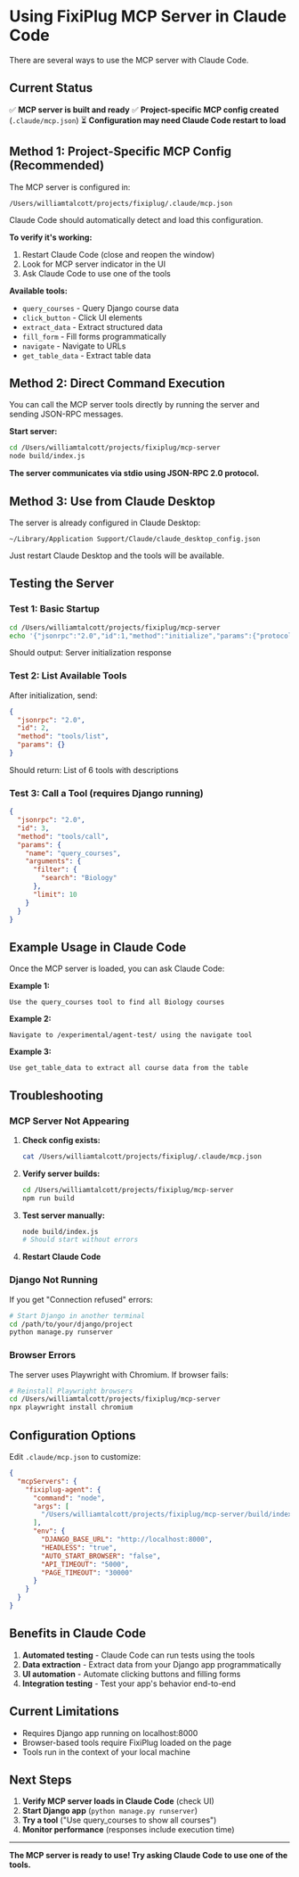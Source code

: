 # Using FixiPlug MCP Server in Claude Code

There are several ways to use the MCP server with Claude Code.

## Current Status

✅ **MCP server is built and ready**
✅ **Project-specific MCP config created** (`.claude/mcp.json`)
⏳ **Configuration may need Claude Code restart to load**

## Method 1: Project-Specific MCP Config (Recommended)

The MCP server is configured in:
```
/Users/williamtalcott/projects/fixiplug/.claude/mcp.json
```

Claude Code should automatically detect and load this configuration.

**To verify it's working:**
1. Restart Claude Code (close and reopen the window)
2. Look for MCP server indicator in the UI
3. Ask Claude Code to use one of the tools

**Available tools:**
- `query_courses` - Query Django course data
- `click_button` - Click UI elements
- `extract_data` - Extract structured data
- `fill_form` - Fill forms programmatically
- `navigate` - Navigate to URLs
- `get_table_data` - Extract table data

## Method 2: Direct Command Execution

You can call the MCP server tools directly by running the server and sending JSON-RPC messages.

**Start server:**
```bash
cd /Users/williamtalcott/projects/fixiplug/mcp-server
node build/index.js
```

**The server communicates via stdio using JSON-RPC 2.0 protocol.**

## Method 3: Use from Claude Desktop

The server is already configured in Claude Desktop:
```
~/Library/Application Support/Claude/claude_desktop_config.json
```

Just restart Claude Desktop and the tools will be available.

## Testing the Server

### Test 1: Basic Startup
```bash
cd /Users/williamtalcott/projects/fixiplug/mcp-server
echo '{"jsonrpc":"2.0","id":1,"method":"initialize","params":{"protocolVersion":"2024-11-05","capabilities":{},"clientInfo":{"name":"test","version":"1.0.0"}}}' | node build/index.js
```

Should output: Server initialization response

### Test 2: List Available Tools
After initialization, send:
```json
{
  "jsonrpc": "2.0",
  "id": 2,
  "method": "tools/list",
  "params": {}
}
```

Should return: List of 6 tools with descriptions

### Test 3: Call a Tool (requires Django running)
```json
{
  "jsonrpc": "2.0",
  "id": 3,
  "method": "tools/call",
  "params": {
    "name": "query_courses",
    "arguments": {
      "filter": {
        "search": "Biology"
      },
      "limit": 10
    }
  }
}
```

## Example Usage in Claude Code

Once the MCP server is loaded, you can ask Claude Code:

**Example 1:**
```
Use the query_courses tool to find all Biology courses
```

**Example 2:**
```
Navigate to /experimental/agent-test/ using the navigate tool
```

**Example 3:**
```
Use get_table_data to extract all course data from the table
```

## Troubleshooting

### MCP Server Not Appearing

1. **Check config exists:**
   ```bash
   cat /Users/williamtalcott/projects/fixiplug/.claude/mcp.json
   ```

2. **Verify server builds:**
   ```bash
   cd /Users/williamtalcott/projects/fixiplug/mcp-server
   npm run build
   ```

3. **Test server manually:**
   ```bash
   node build/index.js
   # Should start without errors
   ```

4. **Restart Claude Code**

### Django Not Running

If you get "Connection refused" errors:
```bash
# Start Django in another terminal
cd /path/to/your/django/project
python manage.py runserver
```

### Browser Errors

The server uses Playwright with Chromium. If browser fails:
```bash
# Reinstall Playwright browsers
cd /Users/williamtalcott/projects/fixiplug/mcp-server
npx playwright install chromium
```

## Configuration Options

Edit `.claude/mcp.json` to customize:

```json
{
  "mcpServers": {
    "fixiplug-agent": {
      "command": "node",
      "args": [
        "/Users/williamtalcott/projects/fixiplug/mcp-server/build/index.js"
      ],
      "env": {
        "DJANGO_BASE_URL": "http://localhost:8000",
        "HEADLESS": "true",
        "AUTO_START_BROWSER": "false",
        "API_TIMEOUT": "5000",
        "PAGE_TIMEOUT": "30000"
      }
    }
  }
}
```

## Benefits in Claude Code

1. **Automated testing** - Claude Code can run tests using the tools
2. **Data extraction** - Extract data from your Django app programmatically
3. **UI automation** - Automate clicking buttons and filling forms
4. **Integration testing** - Test your app's behavior end-to-end

## Current Limitations

- Requires Django app running on localhost:8000
- Browser-based tools require FixiPlug loaded on the page
- Tools run in the context of your local machine

## Next Steps

1. **Verify MCP server loads in Claude Code** (check UI)
2. **Start Django app** (`python manage.py runserver`)
3. **Try a tool** ("Use query_courses to show all courses")
4. **Monitor performance** (responses include execution time)

---

**The MCP server is ready to use! Try asking Claude Code to use one of the tools.**
